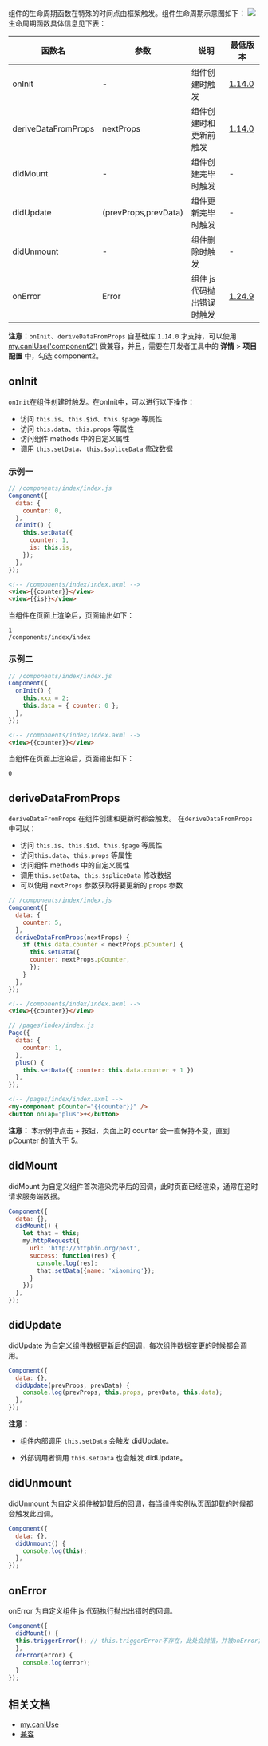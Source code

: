 组件的生命周期函数在特殊的时间点由框架触发。组件生命周期示意图如下：
![](https://gw.alipayobjects.com/zos/skylark-tools/public/files/bdaab100786e03cf78914b9a1207cfe3.png#align=left&display=inline&height=1002&margin=%5Bobject%20Object%5D&originHeight=1002&originWidth=1822&status=done&style=none&width=1822)
生命周期函数具体信息见下表：

| **函数名** |  **参数** | **说明** | **最低版本**  |
| --- | --- | --- | --- |
| onInit | - | 组件创建时触发 | [1.14.0](/mini/framework/compatibility) |
| deriveDataFromProps | nextProps | 组件创建时和更新前触发 | [1.14.0](/mini/framework/compatibility) |
| didMount | - | 组件创建完毕时触发 | - |
| didUpdate | (prevProps,prevData) | 组件更新完毕时触发 | - |
| didUnmount | - | 组件删除时触发 | - |
| onError | Error | 组件 js 代码抛出错误时触发 | [1.24.9](https://docs.alipay.com/mini/framework/compatibility) |

**注意：**`onInit`、`deriveDataFromProps` 自基础库 `1.14.0` 才支持，可以使用 [my.canIUse('component2')](/mini/api/can-i-use) 做兼容，并且，需要在开发者工具中的 **详情** > **项目配置** 中，勾选 component2。

## onInit
`onInit`在组件创建时触发。在onInit中，可以进行以下操作：

- 访问 `this.is`、`this.$id`、`this.$page` 等属性
- 访问 `this.data`、`this.props` 等属性
- 访问组件 methods 中的自定义属性
- 调用 `this.setData`、`this.$spliceData` 修改数据


###  示例一
```javascript
// /components/index/index.js
Component({
  data: {
	counter: 0,
  },
  onInit() {
	this.setData({
	  counter: 1,
	  is: this.is,
	});
  },
});
```


```html
<!-- /components/index/index.axml -->
<view>{{counter}}</view>
<view>{{is}}</view>
```
当组件在页面上渲染后，页面输出如下：
```
1
/components/index/index
```

###  示例二
```javascript
// /components/index/index.js
Component({
  onInit() {
	this.xxx = 2;
	this.data = { counter: 0 };
  },
});
```


```html
<!-- /components/index/index.axml -->
<view>{{counter}}</view>
```
当组件在页面上渲染后，页面输出如下：
```
0
```

##  deriveDataFromProps
`deriveDataFromProps` 在组件创建和更新时都会触发。
在`deriveDataFromProps` 中可以：

- 访问 `this.is`、`this.$id`、`this.$page` 等属性
- 访问`this.data`、`this.props` 等属性
- 访问组件 methods 中的自定义属性
- 调用`this.setData`、`this.$spliceData` 修改数据
- 可以使用 `nextProps` 参数获取将要更新的 `props` 参数


```javascript
// /components/index/index.js
Component({
  data: {
    counter: 5,
  },
  deriveDataFromProps(nextProps) {
    if (this.data.counter < nextProps.pCounter) {
      this.setData({
      counter: nextProps.pCounter,
      });
    }
  },
});
```


```html
<!-- /components/index/index.axml -->
<view>{{counter}}</view>
```


```javascript
// /pages/index/index.js
Page({
  data: {
	counter: 1,
  },
  plus() {
	this.setData({ counter: this.data.counter + 1 })
  },
});
```


```html
<!-- /pages/index/index.axml -->
<my-component pCounter="{{counter}}" />
<button onTap="plus">+</button>
```
**注意：** 本示例中点击 + 按钮，页面上的 counter 会一直保持不变，直到 pCounter 的值大于 5。

## didMount
didMount 为自定义组件首次渲染完毕后的回调，此时页面已经渲染，通常在这时请求服务端数据。
```javascript
Component({
  data: {},
  didMount() {
    let that = this;
    my.httpRequest({
      url: 'http://httpbin.org/post',
      success: function(res) {
		console.log(res);
        that.setData({name: 'xiaoming'});               
      }
    });
  },
});
```

## didUpdate
didUpdate 为自定义组件数据更新后的回调，每次组件数据变更的时候都会调用。
```javascript
Component({
  data: {},
  didUpdate(prevProps, prevData) {
    console.log(prevProps, this.props, prevData, this.data);
  },
});
```
**注意：**

- 组件内部调用 `this.setData` 会触发 didUpdate。

- 外部调用者调用 `this.setData` 也会触发 didUpdate。

## didUnmount
didUnmount 为自定义组件被卸载后的回调，每当组件实例从页面卸载的时候都会触发此回调。
```javascript
Component({
  data: {},
  didUnmount() {
    console.log(this);
  },
});
```

## onError
onError 为自定义组件 js 代码执行抛出出错时的回调。
```javascript
Component({
  didMount() {
  this.triggerError(); // this.triggerError不存在，此处会抛错，并被onError捕获到。
  },
  onError(error) {
    console.log(error);
  }
});
```

## 相关文档

- [my.canIUse](https://opendocs.alipay.com/mini/api/can-i-use)
- [兼容](https://opendocs.alipay.com/mini/framework/compatibility)


